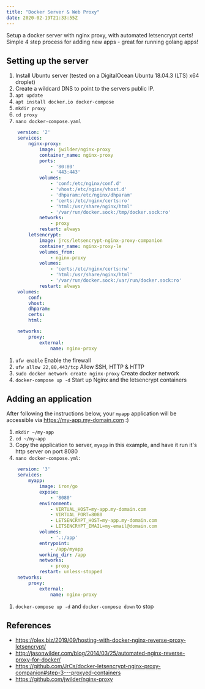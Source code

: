 ```yaml
---
title: "Docker Server & Web Proxy"
date: 2020-02-19T21:33:55Z
---
```


Setup a docker server with nginx proxy, with automated letsencrypt certs! Simple 4 step process for adding new apps - great for running golang apps!

<!--more-->

## Setting up the server

1. Install Ubuntu server (tested on a DigitalOcean Ubuntu 18.04.3 (LTS) x64 droplet)
1. Create a wildcard DNS to point to the servers public IP.
1. `apt update`
1. `apt install docker.io docker-compose`
1. `mkdir proxy`
1. `cd proxy`
1. `nano docker-compose.yaml`
```yaml
    version: '2'
    services:
        nginx-proxy:
            image: jwilder/nginx-proxy
            container_name: nginx-proxy
            ports:
                - '80:80'
                - '443:443'
            volumes:
                - 'conf:/etc/nginx/conf.d'
                - 'vhost:/etc/nginx/vhost.d'
                - 'dhparam:/etc/nginx/dhparam'
                - 'certs:/etc/nginx/certs:ro'
                - 'html:/usr/share/nginx/html'
                - '/var/run/docker.sock:/tmp/docker.sock:ro'
            networks:
                - proxy
            restart: always
        letsencrypt:
            image: jrcs/letsencrypt-nginx-proxy-companion
            container_name: nginx-proxy-le
            volumes_from:
                - nginx-proxy
            volumes:
                - 'certs:/etc/nginx/certs:rw'
                - 'html:/usr/share/nginx/html'
                - '/var/run/docker.sock:/var/run/docker.sock:ro'
            restart: always
    volumes:
        conf:
        vhost:
        dhparam:
        certs:
        html:

    networks:
        proxy:
            external:
                name: nginx-proxy

```
1. `ufw enable` Enable the firewall
1. `ufw allow 22,80,443/tcp` Allow SSH, HTTP & HTTP 
1. `sudo docker network create nginx-proxy` Create docker network
1. `docker-compose up -d` Start up Nginx and the letsencrypt containers

## Adding an application

After following the instructions below, your `myapp` application will be accessible via https://my-app.my-domain.com :)

1. `mkdir ~/my-app`
1. `cd ~/my-app`
1. Copy the application to server, `myapp` in this example, and have it run it's http server on port 8080
1. `nano docker-compose.yml`:
```yaml
    version: '3'
    services:
        myapp:
            image: iron/go
            expose:
                - '8080'
            environment:
                - VIRTUAL_HOST=my-app.my-domain.com
                - VIRTUAL_PORT=8080
                - LETSENCRYPT_HOST=my-app.my-domain.com
                - LETSENCRYPT_EMAIL=my-email@domain.com
            volumes:
                - '.:/app'
            entrypoint:
                - /app/myapp
            working_dir: /app
            networks:
                - proxy
            restart: unless-stopped
    networks:
        proxy:
            external:
                name: nginx-proxy
```
1. `docker-compose up -d` and `docker-compose down` to stop



## References

* https://olex.biz/2019/09/hosting-with-docker-nginx-reverse-proxy-letsencrypt/
* http://jasonwilder.com/blog/2014/03/25/automated-nginx-reverse-proxy-for-docker/
* https://github.com/JrCs/docker-letsencrypt-nginx-proxy-companion#step-3---proxyed-containers
* https://github.com/jwilder/nginx-proxy


